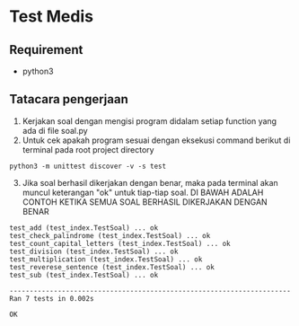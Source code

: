 # Test Medis
## Requirement
- python3
## Tatacara pengerjaan
1. Kerjakan soal dengan mengisi program didalam setiap function yang ada di file soal.py
2. Untuk cek apakah program sesuai dengan eksekusi command berikut di terminal pada root project directory
```
python3 -m unittest discover -v -s test
```
3. Jika soal berhasil dikerjakan dengan benar, maka pada terminal akan muncul keterangan "ok" untuk tiap-tiap soal. 
DI BAWAH ADALAH CONTOH KETIKA SEMUA SOAL BERHASIL DIKERJAKAN DENGAN BENAR
```
test_add (test_index.TestSoal) ... ok
test_check_palindrome (test_index.TestSoal) ... ok
test_count_capital_letters (test_index.TestSoal) ... ok
test_division (test_index.TestSoal) ... ok
test_multiplication (test_index.TestSoal) ... ok
test_reverese_sentence (test_index.TestSoal) ... ok
test_sub (test_index.TestSoal) ... ok

----------------------------------------------------------------------
Ran 7 tests in 0.002s

OK
```